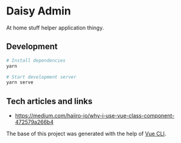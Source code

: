 # Daisy Admin

At home stuff helper application thingy.

## Development
```bash
# Install dependencies
yarn

# Start development server
yarn serve
```

## Tech articles and links
- https://medium.com/haiiro-io/why-i-use-vue-class-component-472579a266b4


The base of this project was generated with the help of [Vue CLI](https://cli.vuejs.org).
